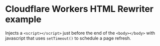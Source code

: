 # Cloudflare Workers HTML Rewriter example

Injects a `<script></script>` just before the end of the `<body></body>` with javascript that uses `setTimeout()` to schedule a page refresh.